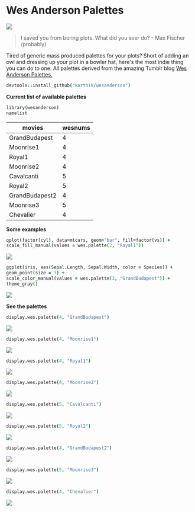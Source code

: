 
# Wes Anderson Palettes

![](rushmore.jpg)

> I saved you from boring plots. What did you ever do? - Max Fischer (probably)

Tired of generic mass produced palettes for your plots? Short of adding an owl and dressing up your plot in a bowler hat, here's the most indie thing you can do to one. All palettes derived from the amazing Tumblr blog [Wes Anderson Palettes.](http://wesandersonpalettes.tumblr.com/)

```coffee
devtools::install_github("karthik/wesanderson")
```


__Current list of available palettes__






```coffee
library(wesanderson)
namelist
```



|     movies     |  wesnums  |
| -------------- | --------- |
| GrandBudapest  |     4     |
|   Moonrise1    |     4     |
|     Royal1     |     4     |
|   Moonrise2    |     4     |
|   Cavalcanti   |     5     |
|     Royal2     |     5     |
| GrandBudapest2 |     4     |
|   Moonrise3    |     5     |
|   Chevalier    |     4     |


__Some examples__


```coffee
qplot(factor(cyl), data=mtcars, geom="bar", fill=factor(vs)) + 
scale_fill_manual(values = wes.palette(2, "Royal1"))
```

![](figure/ggplot1.png) 



```coffee
ggplot(iris, aes(Sepal.Length, Sepal.Width, color = Species)) + 
geom_point(size = 3) + 
scale_color_manual(values = wes.palette(3, "GrandBudapest")) + 
theme_gray()
```

![](figure/ggplot2.png) 



__See the palettes__


```coffee
display.wes.palette(4, "GrandBudapest")
```

![](figure/palette11.png) 

```coffee
display.wes.palette(4, "Moonrise1")
```

![](figure/palette12.png) 

```coffee
display.wes.palette(4, "Royal1")
```

![](figure/palette13.png) 

```coffee
display.wes.palette(4, "Moonrise2")
```

![](figure/palette14.png) 

```coffee
display.wes.palette(5, "Cavalcanti")
```

![](figure/palette15.png) 

```coffee
display.wes.palette(5, "Royal2")
```

![](figure/palette16.png) 

```coffee
display.wes.palette(4, "GrandBudapest2")
```

![](figure/palette17.png) 

```coffee
display.wes.palette(5, "Moonrise3")
```

![](figure/palette18.png) 

```coffee
display.wes.palette(4, "Chevalier")
```

![](figure/palette19.png) 

